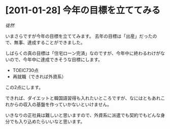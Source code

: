 # [2011-01-28] 今年の目標を立ててみる
_徒然_

いまさらですが今年の目標を立ててみます。
去年の目標は「出産」だったので、無事、達成することができました。

しばらくの真の目標は「住宅ローン完済」なのですが、今年中に終わるわけがないので、今年中に達成できそうな目標にします。

* TOEIC730点
* 再就職（できれば外資系）

この2点にします。

できれば、ダイエットと韓国語習得も入れたいところですが、なにはともあれこれからの収入の基盤を作っていかないといけません。

いきなりの正社員は難しいと思いますので、外資系に派遣でも契約でもどんな身分でも入り込めたらいいなと思います。
